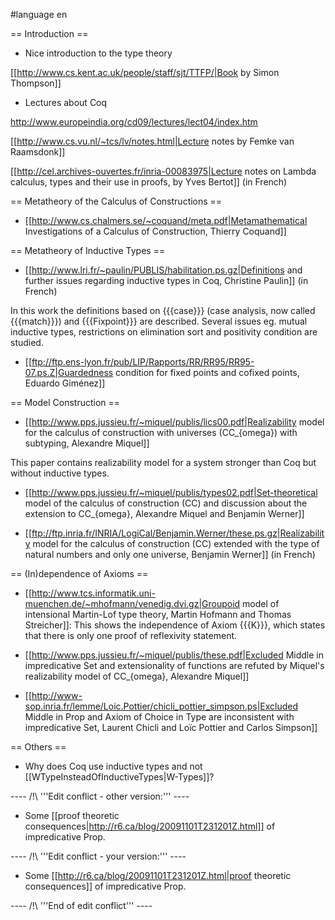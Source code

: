 #language en

== Introduction ==

 * Nice introduction to the type theory 

  [[http://www.cs.kent.ac.uk/people/staff/sjt/TTFP/|Book by Simon Thompson]]

 * Lectures about Coq

  http://www.europeindia.org/cd09/lectures/lect04/index.htm

  [[http://www.cs.vu.nl/~tcs/lv/notes.html|Lecture notes by Femke van Raamsdonk]]

  [[http://cel.archives-ouvertes.fr/inria-00083975|Lecture notes on Lambda calculus, types and their use in proofs, by Yves Bertot]] (in French)

== Metatheory of the Calculus of Constructions ==

 * [[http://www.cs.chalmers.se/~coquand/meta.pdf|Metamathematical Investigations of a Calculus of Construction, Thierry Coquand]] 

== Metatheory of Inductive Types ==

 * [[http://www.lri.fr/~paulin/PUBLIS/habilitation.ps.gz|Definitions and further issues regarding inductive types in Coq, Christine Paulin]] (in French)

  In this work the definitions based on {{{case}}} (case analysis, now called {{{match}}}) and {{{Fixpoint}}} are described. Several issues eg. mutual inductive types, restrictions on elimination sort and positivity condition are studied.

 * [[ftp://ftp.ens-lyon.fr/pub/LIP/Rapports/RR/RR95/RR95-07.ps.Z|Guardedness condition for fixed points and cofixed points, Eduardo Giménez]]

== Model Construction ==

 * [[http://www.pps.jussieu.fr/~miquel/publis/lics00.pdf|Realizability model for the calculus of construction with universes (CC_{omega}) with subtyping, Alexandre Miquel]]

 This paper contains realizability model for a system stronger than Coq but without inductive types.

 * [[http://www.pps.jussieu.fr/~miquel/publis/types02.pdf|Set-theoretical model of the calculus of construction (CC) and discussion about the extension to CC_{omega}, Alexandre Miquel and Benjamin Werner]]

 * [[ftp://ftp.inria.fr/INRIA/LogiCal/Benjamin.Werner/these.ps.gz|Realizability model for the calculus of construction (CC) extended with the type of natural numbers and only one universe, Benjamin Werner]] (in French)

== (In)dependence of Axioms ==

 * [[http://www.tcs.informatik.uni-muenchen.de/~mhofmann/venedig.dvi.gz|Groupoid model of intensional Martin-Lof type theory, Martin Hofmann and Thomas Streicher]]: This shows the independence of Axiom {{{K}}}, which states that there is only one proof of reflexivity statement.

 * [[http://www.pps.jussieu.fr/~miquel/publis/these.pdf|Excluded Middle in impredicative Set and extensionality of functions are refuted by Miquel's realizability model of CC_{omega}, Alexandre Miquel]]
 
 * [[http://www-sop.inria.fr/lemme/Loic.Pottier/chicli_pottier_simpson.ps|Excluded Middle in Prop and Axiom of Choice in Type are inconsistent with impredicative Set, Laurent Chicli and Loïc Pottier and Carlos Simpson]]

== Others ==

 * Why does Coq use inductive types and not [[WTypeInsteadOfInductiveTypes|W-Types]]?

---- /!\ '''Edit conflict - other version:''' ----

 * Some [[proof theoretic consequences|http://r6.ca/blog/20091101T231201Z.html]] of impredicative Prop.

---- /!\ '''Edit conflict - your version:''' ----

 * Some [[http://r6.ca/blog/20091101T231201Z.html|proof theoretic consequences]] of impredicative Prop.

---- /!\ '''End of edit conflict''' ----

